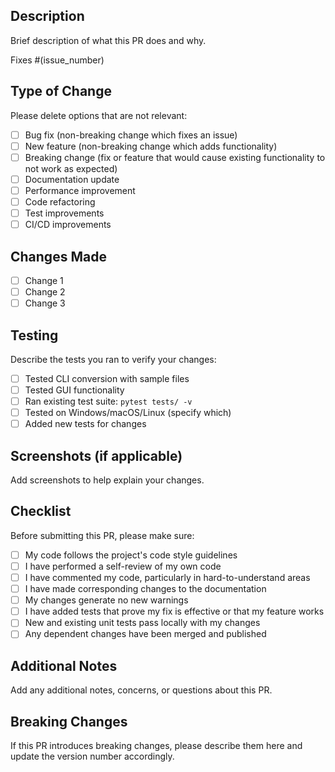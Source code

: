 ## Description

Brief description of what this PR does and why.

Fixes #(issue_number) <!-- If applicable -->

## Type of Change

Please delete options that are not relevant:

- [ ] Bug fix (non-breaking change which fixes an issue)
- [ ] New feature (non-breaking change which adds functionality)
- [ ] Breaking change (fix or feature that would cause existing functionality to not work as expected)
- [ ] Documentation update
- [ ] Performance improvement
- [ ] Code refactoring
- [ ] Test improvements
- [ ] CI/CD improvements

## Changes Made

- [ ] Change 1
- [ ] Change 2
- [ ] Change 3

## Testing

Describe the tests you ran to verify your changes:

- [ ] Tested CLI conversion with sample files
- [ ] Tested GUI functionality
- [ ] Ran existing test suite: `pytest tests/ -v`
- [ ] Tested on Windows/macOS/Linux (specify which)
- [ ] Added new tests for changes

## Screenshots (if applicable)

Add screenshots to help explain your changes.

## Checklist

Before submitting this PR, please make sure:

- [ ] My code follows the project's code style guidelines
- [ ] I have performed a self-review of my own code
- [ ] I have commented my code, particularly in hard-to-understand areas
- [ ] I have made corresponding changes to the documentation
- [ ] My changes generate no new warnings
- [ ] I have added tests that prove my fix is effective or that my feature works
- [ ] New and existing unit tests pass locally with my changes
- [ ] Any dependent changes have been merged and published

## Additional Notes

Add any additional notes, concerns, or questions about this PR.

## Breaking Changes

If this PR introduces breaking changes, please describe them here and update the version number accordingly.